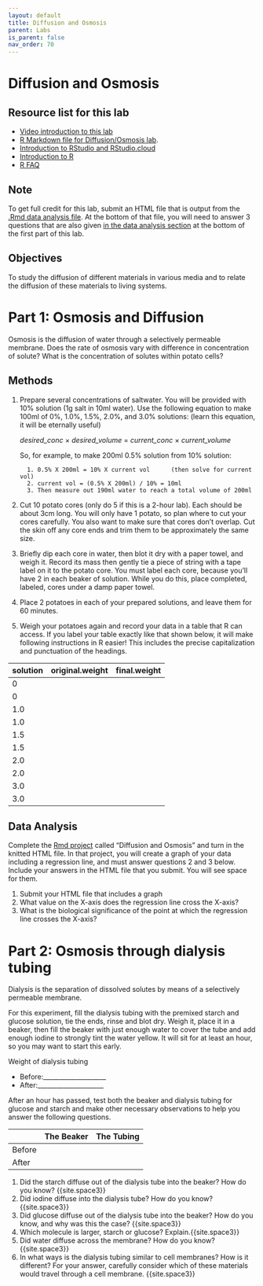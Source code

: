 ```yaml
---
layout: default
title: Diffusion and Osmosis
parent: Labs
is_parent: false
nav_order: 70
---
```


# Diffusion and Osmosis

## Resource list for this lab
* [Video introduction to this lab](https://youtu.be/vEbQJkKjXAM)
* [R Markdown file for Diffusion/Osmosis lab](R/diffusion.Rmd).
* [Introduction to RStudio and RStudio.cloud](R/intro_to_rstudio.html)
* [Introduction to R](R/intro_to_r.html)
* [R FAQ](R/r_faq.html)


## Note
To get full credit for this lab, submit an HTML file that is output from the [.Rmd data analysis file](R/diffusion.Rmd). At the bottom of that file, you will need to answer 3 questions that are also given [in the data analysis section](#data-analysis) at the bottom of the first part of this lab.

## Objectives
To study the diffusion of different materials in various media and to relate the diffusion of these materials to living systems.

# Part 1:  Osmosis and Diffusion
Osmosis is the diffusion of water through a selectively permeable membrane.  Does the rate of osmosis vary with difference in concentration of solute? What is the concentration of solutes within potato cells?

## Methods
1. Prepare several concentrations of saltwater. You will be provided with 10% solution (1g salt in 10ml water). Use the following equation to make 100ml of 0%, 1.0%, 1.5%, 2.0%, and 3.0% solutions: (learn this equation, it will be eternally useful)

    *desired_conc* &times; *desired_volume* = *current_conc* &times; *current_volume*

    So, for example, to make 200ml 0.5% solution from 10% solution:
    
         1. 0.5% X 200ml = 10% X current vol      (then solve for current vol)
         2. current vol = (0.5% X 200ml) / 10% = 10ml
         3. Then measure out 190ml water to reach a total volume of 200ml
         
2. Cut 10 potato cores (only do 5 if this is a 2-hour lab). Each should be about 3cm long. You will only have 1 potato, so plan where to cut your cores carefully. You also want to make sure that cores don’t overlap. Cut the skin off any core ends and trim them to be approximately the same size.
3. Briefly dip each core in water, then blot it dry with a paper towel, and weigh it. Record its mass then gently tie a piece of string with a tape label on it to the potato core. You must label each core, because you’ll have 2 in each beaker of solution. While you do this, place completed, labeled, cores under a damp paper towel.
4. Place 2 potatoes in each of your prepared solutions, and leave them for 60 minutes.
5. Weigh your potatoes again and record your data in a table that R can access. If you label your table exactly like that shown below, it will make following instructions in R easier! This includes the precise capitalization and punctuation of the headings.

| solution | original.weight | final.weight |
|:---------|-----------------|--------------|
| 0        |                 |              |
| 0        |                 |              |
| 1.0      |                 |              |
| 1.0      |                 |              |
| 1.5      |                 |              |
| 1.5      |                 |              |
| 2.0      |                 |              |
| 2.0      |                 |              |
| 3.0      |                 |              |
| 3.0      |                 |              |

## Data Analysis
Complete the [Rmd project](R/diffusion.Rmd) called “Diffusion and Osmosis” and turn in the knitted HTML file. In that project, you will create a graph of your data including a regression line, and must answer questions 2 and 3 below. Include your answers in the HTML file that you submit. You will see space for them.
1. Submit your HTML file that includes a graph
2. What value on the X-axis does the regression line cross the X-axis?
3. What is the biological significance of the point at which the regression line crosses the X-axis?

# Part 2: Osmosis through dialysis tubing

Dialysis is the separation of dissolved solutes by means of a selectively permeable membrane.

For this experiment, fill the dialysis tubing with the premixed starch and glucose solution, tie the ends, rinse and blot dry. Weigh it, place it in a beaker, then fill the beaker with just enough water to cover the tube and add enough iodine to strongly tint the water yellow. It will sit for at least an hour, so you may want to start this early.

Weight of dialysis tubing
* Before:\_\_\_\_\_\_\_\_\_\_\_\_\_\_\_\_\_\_\_\_  
* After:\_\_\_\_\_\_\_\_\_\_\_\_\_\_\_\_\_\_\_\_\_

After an hour has passed, test both the beaker and dialysis tubing for glucose and starch and make other necessary observations to help you answer the following questions.

|        | The Beaker | The Tubing |
|--------|------------|------------|
| Before |            |            |
| After  |            |            |

1. Did the starch diffuse out of the dialysis tube into the beaker?  How do you know?  {{site.space3}}
2. Did iodine diffuse into the dialysis tube?  How do you know? {{site.space3}}
3. Did glucose diffuse out of the dialysis tube into the beaker?  How do you know, and why was this the case?  {{site.space3}}
4. Which molecule is larger, starch or glucose?  Explain.{{site.space3}}
5. Did water diffuse across the membrane? How do you know?{{site.space3}}
6. In what ways is the dialysis tubing similar to cell membranes? How is it different? For your answer, carefully consider which of these materials would travel through a cell membrane. {{site.space3}}
 
